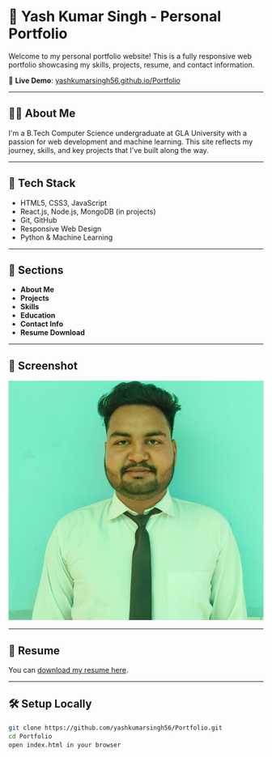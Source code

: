 # 💼 Yash Kumar Singh - Personal Portfolio

Welcome to my personal portfolio website! This is a fully responsive web portfolio showcasing my skills, projects, resume, and contact information.

🔗 **Live Demo**: [yashkumarsingh56.github.io/Portfolio](https://yashkumarsingh56.github.io/Portfolio/)

---

## 👨‍💻 About Me

I'm a B.Tech Computer Science undergraduate at GLA University with a passion for web development and machine learning. This site reflects my journey, skills, and key projects that I've built along the way.

---

## 🚀 Tech Stack

- HTML5, CSS3, JavaScript
- React.js, Node.js, MongoDB (in projects)
- Git, GitHub
- Responsive Web Design
- Python & Machine Learning

---

## 📂 Sections

- **About Me**
- **Projects**
- **Skills**
- **Education**
- **Contact Info**
- **Resume Download**

---

## 📸 Screenshot

![Portfolio Screenshot](./Yash_Kumar_Singh.jpg)

---

## 📄 Resume

You can [download my resume here](./Yash_Kumar_Singh_CSE_RESUME.pdf).

---

## 🛠️ Setup Locally

```bash
git clone https://github.com/yashkumarsingh56/Portfolio.git
cd Portfolio
open index.html in your browser
